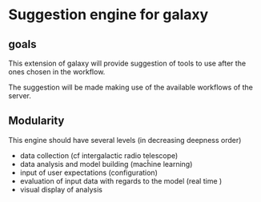 # Suggestion engine for galaxy

## goals

This extension of galaxy will provide suggestion of tools to use after the ones chosen in the workflow.

The suggestion will be made making use of the available workflows of the server.



## Modularity

This engine should have several levels (in decreasing deepness order)

- data  collection (cf intergalactic radio telescope)
- data analysis and model building (macĥine learning)
- input of user expectations (configuration)
- evaluation of input data with regards to the model (real time )
- visual display of analysis



